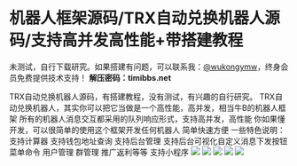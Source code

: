 # 机器人框架源码/TRX自动兑换机器人源码/支持高并发高性能+带搭建教程

未测试，自行下载研究。如果搭建有问题，可以联系我：[@wukongymw](http://t.me/wukongymw)，终身会员免费提供技术支持！
**解压密码：timibbs.net**

TRX自动兑换机器人源码，有搭建教程，没有测试，有兴趣的自行研究。 TRX自动兑换机器人，其实你可以把它当做是一个高性能，高并发，相当牛B的机器人框架 所有的机器人消息交互都采用的队列响应形式，支持高并发，高性能
你如果懂开发，可以很简单的使用这个框架开发任何机器人 简单快速方便
一些特色说明：
支持计算器
支持钱包地址查询
支持后台管理
支持后台可视化自定义消息下发按钮 菜单命令 用户管理 群管理 推广返利等等
支持小程序
[![](https://wukongymw.com/wp-content/uploads/2023/08/1691912768-51f27154e411691.jpg)](https://wukongymw.com/wp-content/uploads/2023/08/1691912768-51f27154e411691.jpg)
[![](https://wukongymw.com/wp-content/uploads/2023/08/1691912767-6a2ed79828822f7.jpg)](https://wukongymw.com/wp-content/uploads/2023/08/1691912767-6a2ed79828822f7.jpg)
[![](https://wukongymw.com/wp-content/uploads/2023/08/1691912767-0e3363bbd593874.jpg)](https://wukongymw.com/wp-content/uploads/2023/08/1691912767-0e3363bbd593874.jpg)
[![](https://wukongymw.com/wp-content/uploads/2023/08/1691912767-e47630e147ec24e.jpg)](https://wukongymw.com/wp-content/uploads/2023/08/1691912767-e47630e147ec24e.jpg)
[![](https://wukongymw.com/wp-content/uploads/2023/08/1691912766-6883efe6e642be5.jpg)](https://wukongymw.com/wp-content/uploads/2023/08/1691912766-6883efe6e642be5.jpg)